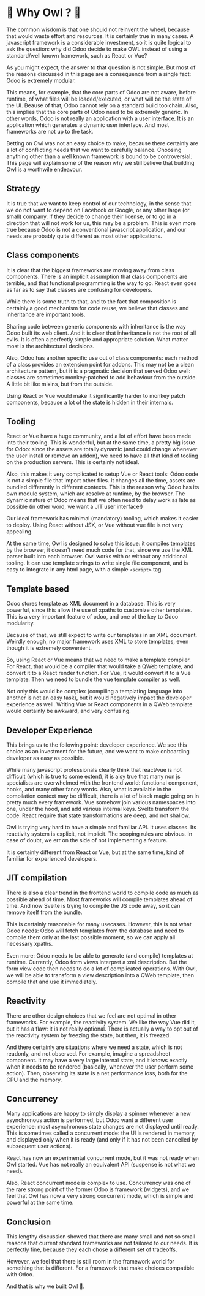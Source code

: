 # 🦉 Why Owl ? 🦉

The common wisdom is that one should not reinvent the wheel, because that would
waste effort and resources. It is certainly true in many cases. A javascript
framework is a considerable investment, so it is quite logical to ask the question:
why did Odoo decide to make OWL instead of using a standard/well known framework,
such as React or Vue?

As you might expect, the answer to that question is not simple. But most of the
reasons discussed in this page are a consequence from a single fact: Odoo is
extremely modular.

This means, for example, that the core parts of Odoo are not aware, before runtime,
of what files will be loaded/executed, or what will be the state of the UI. Beause
of that, Odoo cannot rely on a standard build toolchain. Also, this implies that
the core parts of Odoo need to be extremely generic. In other words, Odoo is not
really an application with a user interface. It is an application which generates
a dynamic user interface. And most frameworks are not up to the task.

Betting on Owl was not an easy choice to make, because there certainly are a lot
of conflicting needs that we want to carefully balance. Choosing anything other
than a well known framework is bound to be controversial. This page will explain
some of the reason why we still believe that building Owl is a worthwile
endeavour.

## Strategy

It is true that we want to keep control of our technology, in the sense that we
do not want to depend on Facebook or Google, or any other large (or small)
company. If they decide to change their license, or to go in a direction that
will not work for us, this may be a problem. This is even more true because
Odoo is not a conventional javascript application, and our needs are probably
quite different as most other applications.

## Class components

It is clear that the biggest frameworks are moving away from class components.
There is an implicit assumption that class components are terrible, and that
functional programming is the way to go. React even goes as far as to say that
classes are confusing for developers.

While there is some truth to that, and to the fact that composition is certainly
a good mechanism for code reuse, we believe that classes and inheritance are
important tools.

Sharing code between generic components with inheritance is the way Odoo built
its web client. And it is clear that inheritance is not the root of all evils.
It is often a perfectly simple and appropriate solution. What matter most is
the architectural decisions.

Also, Odoo has another specific use out of class components: each method of a
class provides an extension point for addons. This may not be a clean architecture
pattern, but it is a pragmatic decision that served Odoo well: classes are
sometimes monkey-patched to add behaviour from the outside. A little bit like
mixins, but from the outside.

Using React or Vue would make it significantly harder to monkey patch components,
because a lot of the state is hidden in their internals.

## Tooling

React or Vue have a huge community, and a lot of effort have been made into their
tooling. This is wonderful, but at the same time, a pretty big issue for Odoo:
since the assets are totally dynamic (and could change whenever the user install
or remove an addon), we need to have all that kind of tooling on the production
servers. This is certainly not ideal.

Also, this makes it very complicated to setup Vue or React tools: Odoo code is
not a simple file that import other files. It changes all the time, assets
are bundled differently in different contexts. This is the reason why Odoo has
its own module system, which are resolve at runtime, by the browser. The
dynamic nature of Odoo means that we often need to delay work as late as possible
(in other word, we want a JIT user interface!)

Our ideal framework has minimal (mandatory) tooling, which makes it easier to
deploy. Using React without JSX, or Vue without vue file is not very appealing.

At the same time, Owl is designed to solve this issue: it compiles templates
by the browser, it doesn't need much code for that, since we use the XML parser
built into each browser. Owl works with or without any additional tooling. It
can use template strings to write single file component, and is easy to integrate
in any html page, with a simple `<script>` tag.

## Template based

Odoo stores template as XML document in a database. This is very powerful, since
this allow the use of xpaths to customize other templates. This is a very
important feature of odoo, and one of the key to Odoo modularity.

Because of that, we still expect to write our templates in an XML document.
Weirdly enough, no major framework uses XML to store templates, even though it
is extremely convenient.

So, using React or Vue means that we need to make a template compiler. For React,
that would be a compiler that would take a QWeb template, and convert it to a
React render function. For Vue, it would convert it to a Vue template. Then
we need to bundle the vue template compiler as well.

Not only this would be complex (compiling a templating language into another is
not an easy task), but it would negatively impact the developer experience as
well. Writing Vue or React components in a QWeb template would certainly be
awkward, and very confusing.

## Developer Experience

This brings us to the following point: developer experience. We see this choice
as an investment for the future, and we want to make onboarding developer as
easy as possible.

While many javascript professionals clearly think that react/vue is not difficult
(which is true to some extent), it is alsy true that many non js specialists are
overwhelmed with the frontend world: functional component, hooks, and many other
fancy words. Also, what is available in the compilation context may be difficult,
there is a lot of black magic going on in pretty much every framework. Vue
somehow join various namespaces into one, under the hood, and add various internal
keys. Svelte transform the code. React require that state transformations are
deep, and not shallow.

Owl is trying very hard to have a simple and familiar API. It uses classes. Its
reactivity system is explicit, not implicit. The scoping rules are obvious. In
case of doubt, we err on the side of not implementing a feature.

It is certainly different from React or Vue, but at the same time, kind of
familiar for experienced developers.

## JIT compilation

There is also a clear trend in the frontend world to compile code
as much as possible ahead of time. Most frameworks will compile templates ahead
of time. And now Svelte is trying to compile the JS code away, so it can remove
itself from the bundle.

This is certainly reasonable for many usecases. However, this is not what Odoo
needs: Odoo will fetch templates from the database and need to compile them only
at the last possible moment, so we can apply all necessary xpaths.

Even more: Odoo needs to be able to generate (and compile) templates at runtime.
Currently, Odoo form views interpret a xml description. But the form view code
then needs to do a lot of complicated operations. With Owl, we will be able to
transform a view description into a QWeb template, then compile that and use it
immediately.

## Reactivity

There are other design choices that we feel are not optimal in other frameworks.
For example, the reactivity system. We like the way Vue did it, but it has a
flaw: it is not really optional. There is actually a way to opt out of the reactivity
system by freezing the state, but then, it is freezed.

And there certainly are situations where we need a state, which is not readonly,
and not observed. For example, imagine a spreadsheet component. It may have a
very large internal state, and it knows exactly when it needs to be rendered
(basically, whenever the user perform some action). Then, observing its state
is a net performance loss, both for the CPU and the memory.

## Concurrency

Many applications are happy to simply display a spinner whenever a new asynchronous
action is performed, but Odoo want a different user experience: most asynchronous
state changes are not displayed until ready. This is sometimes called a concurrent
mode: the UI is rendered in memory, and displayed only when it is ready (and
only if it has not been cancelled by subsequent user actions).

React has now an experimental concurrent mode, but it was not ready when Owl
started. Vue has not really an equivalent API (suspense is not what we need).

Also, React concurrent mode is complex to use. Concurrency was one of the rare
strong point of the former Odoo js framework (widgets), and we feel that Owl has
now a very strong concurrent mode, which is simple and powerful at the same time.

## Conclusion

This lengthy discussion showed that there are many small and not so small reasons
that current standard frameworks are not tailored to our needs. It is perfectly
fine, because they each chose a different set of tradeoffs.

However, we feel that there is still room in the framework world for something
that is different. For a framework that make choices compatible with Odoo.

And that is why we built Owl 🦉.

